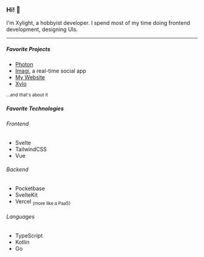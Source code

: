 
<h3>Hi! 👋</h3>

I'm Xylight, a hobbyist developer. I spend most of my time doing frontend development, designing UIs.

---

<h5>Favorite Projects</h5>

- [Photon](https://phtn.app)
- [Imagi](https://imagi.xylight.dev), a real-time social app
- [My Website](https://xylight.dev)
- [Xylo](https://xylo.xylight.dev)

<sub>...and that's about it</sub>

<h5>Favorite Technologies</h5>

<h6>Frontend</h6>

- Svelte
- TailwindCSS
- Vue

<h6>Backend</h6>

- Pocketbase
- SvelteKit
- Vercel <sub>(more like a PaaS)</sub>

<h6>Languages</h6>

- TypeScript
- Kotlin
- Go
